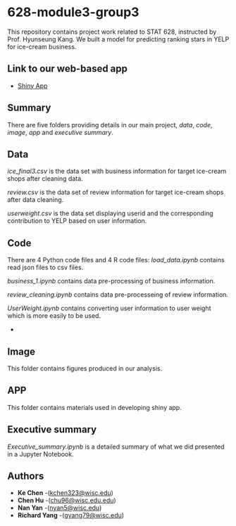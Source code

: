 # 628-module3-group3
This repository contains project work related to STAT 628, instructed by Prof. Hyunseung Kang. We built a model for predicting ranking stars in YELP for ice-cream business. 

## Link to our web-based app
- [Shiny App](https://vanessa1997.shinyapps.io/IceCreamUSA/)
## Summary
There are five folders providing details in our main project, *data*, *code*, *image*, *app* and *executive summary*.

## Data
*ice_final3.csv* is the data set with business information for target ice-cream shops after cleaning data.

*review.csv* is the data set of review information for target ice-cream shops after data cleaning.

*userweight.csv* is the data set displaying userid and the corresponding contribution to YELP based on user information.


## Code
There are 4 Python code files and 4 R code files:
*load_data.ipynb* contains read json files to csv files.

*business_1.ipynb* contains data pre-processing of business information.

*review_cleaning.ipynb* contains data pre-processeing of review information.

*UserWeight.ipynb* contains converting user information to user weight which is more easily to be used.

* 

## Image
This folder contains figures produced in our analysis.

## APP
This folder contains materials used in developing shiny app.


## Executive summary
*Executive_summary.ipynb* is a detailed summary of what we did presented in a Jupyter Notebook. 

## Authors
* **Ke Chen** -(kchen323@wisc.edu)
* **Chen Hu** -(chu96@wisc.edu.edu)
* **Nan Yan** -(nyan5@wisc.edu)
* **Richard Yang** -(gyang79@wisc.edu)
